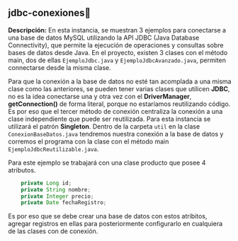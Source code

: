 ## jdbc-conexiones🧱

**Descripción:** En esta instancia, se muestran 3 ejemplos para conectarse a una base de datos MySQL utilizando la API JDBC (Java Database Connectivity), que permite
la ejecución de operaciones y consultas sobre bases de datos desde Java. En el proyecto, existen 3 clases con el método main, dos de ellas `EjemploJdbc.java` y 
`EjemploJdbcAvanzado.java`, permiten connectarse desde la misma clase. 

Para que la conexión a la base de datos no esté tan acomplada a una misma clase como las anteriores,
se pueden tener varias clases que utilicen **JDBC**, no es la idea conectarse una y otra vez con el **DriverManager**, **getConnection()** de forma literal, porque no estaríamos
reutilizando código. Es por eso que el tercer método de conexión centraliza la conexión a una clase independiente que puede ser reutilizada. Para esta instancia se utilizará el patrón
**Singleton**. Dentro de la carpeta `util` en la clase `ConexionBaseDatos.java` tendremos nuestra conexión a la base de datos y corremos el programa con la clase con el
método main `EjemploJdbcReutilizable.java`.

Para este ejemplo se trabajará con una clase producto que posee 4 atributos.

```Java
    private Long id;
    private String nombre;
    private Integer precio;
    private Date fechaRegistro;
```

Es por eso que se debe crear una base de datos con estos atribitos, agregar registros en ellas para posteriormente configurarlo en cualquiera de las clases con de conexión.
